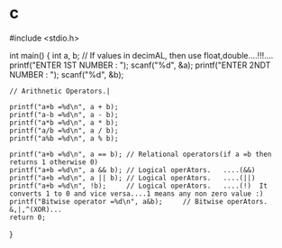 # c

#include <stdio.h>

int main()
{
    int a, b; // If values in decimAL, then use float,double....!!!....
    printf("ENTER 1ST NUMBER : ");
    scanf("%d", &a);
    printf("ENTER 2NDT NUMBER : ");
    scanf("%d", &b);

    // Arithnetic Operators.|

    printf("a+b =%d\n", a + b);
    printf("a-b =%d\n", a - b);
    printf("a*b =%d\n", a * b);
    printf("a/b =%d\n", a / b);
    printf("a%b =%d\n", a % b);

    printf("a+b =%d\n", a == b); // Relational operators(if a =b then returns 1 otherwise 0)
    printf("a+b =%d\n", a && b); // Logical operAtors.   ....(&&)
    printf("a+b =%d\n", a || b); // Logical operAtors.   ....(||)
    printf("a+b =%d\n", !b);     // Logical operAtors.   ....(!)  It converts 1 to 0 and vice versa....1 means any non zero value :)
    printf("Bitwise operator =%d\n", a&b);     // Bitwise operAtors.  &,|,^(XOR)...
    return 0;
}
